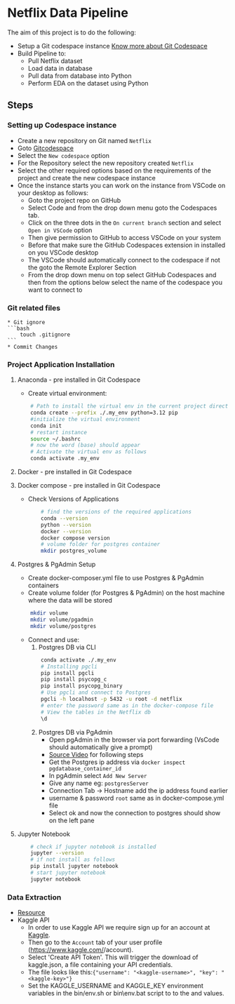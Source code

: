 # Netflix Data Pipeline
The aim of this project is to do the following:
* Setup a Git codespace instance [Know more about Git Codespace](https://github.com/features/codespaces)
* Build Pipeline to:
    * Pull Netflix dataset
    * Load data in database
    * Pull data from database into Python
    * Perform EDA on the dataset using Python

## Steps
### Setting up Codespace instance
* Create a new repository on Git named `Netflix`
* Goto [Gitcodespace](https://github.com/codespaces)
* Select the `New codespace` option
* For the Repository select the new repository created `Netflix`
* Select the other required options based on the requirements of the project and create the new codespace instance
* Once the instance starts you can work on the instance from VSCode on your desktop as follows:
    * Goto the project repo on GitHub 
    * Select Code and from the drop down menu goto the Codespaces tab.
    * Click on the three dots in the `On current branch` section and select `Open in VSCode` option
    * Then give permission to GitHub to access VSCode on your system
    * Before that make sure the GitHub Codespaces extension in installed on you VSCode desktop
    * The VSCode should automatically connect to the codespace if not the goto the Remote Explorer Section
    * From the drop down menu on top select GitHub Codespaces and then from the options below select the name of the codespace you want to connect to
### Git related files
    * Git ignore
    ```bash
        touch .gitignore
    ```
    * Commit Changes
### Project Application Installation
1. Anaconda - pre installed in Git Codespace
    * Create virtual environment:
    ```bash
        # Path to install the virtual env in the current project directory with python 3.10 and pip
        conda create --prefix ./.my_env python=3.12 pip 
        #initialize the virtual environment
        conda init
        # restart instance
        source ~/.bashrc
        # now the word (base) should appear
        # Activate the virtual env as follows
        conda activate .my_env 
    ```
2. Docker - pre installed in Git Codespace
3. Docker compose - pre installed in Git Codespace
    * Check Versions of Applications
        ```bash
            # find the versions of the required applications
            conda --version
            python --version
            docker --version
            docker compose version
            # volume folder for postgres container
            mkdir postgres_volume 
        ```
4. Postgres & PgAdmin Setup
    * Create docker-composer.yml file to use Postgres & PgAdmin containers
    * Create volume folder (for Postgres & PgAdmin) on the host machine where the data will be stored
    ```bash
        mkdir volume
        mkdir volume/pgadmin
        mkdir volume/postgres
    ```
    * Connect and use:
        1. Postgres DB via CLI
        ```bash
            conda activate ./.my_env
            # Installing pgcli
            pip install pgcli
            pip install psycopg_c
            pip install psycopg_binary
            # Use pgcli and connect to Postgres
            pgcli -h localhost -p 5432 -u root -d netflix
            # enter the password same as in the docker-compose file
            # View the tables in the Netflix db
            \d
        ```
        2. Postgres DB via PgAdmin
            * Open pgAdmin in the browser via port forwarding (VsCode should automatically give a prompt)
            * [Source Video](https://youtu.be/qECVC6t_2mU?t=197) for following steps
            * Get the Postgres ip address via `docker inspect pgdatabase_container_id`
            * In pgAdmin select `Add New Server`
            * Give any name eg: `postgresServer`
            * Connection Tab -> Hostname add the ip address found earlier
            * username & password `root` same as in docker-compose.yml file
            * Select ok and now the connection to postgres should show on the left pane

5. Jupyter Notebook
    ```bash
        # check if jupyter notebook is installed
        jupyter --version
        # if not install as follows
        pip install jupyter notebook
        # start jupyter notebook
        jupyter notebook
      ```

### Data Extraction
* [Resource](https://github.com/zsvoboda/kaggle2db)
* Kaggle API
    * In order to use Kaggle API we require sign up for an account at [Kaggle](https://www.kaggle.com). 
    * Then go to the `Account` tab of your user profile (https://www.kaggle.com/<username>/account).
    * Select 'Create API Token'. This will trigger the download of kaggle.json, a file containing your API credentials. 
    * The file looks like this:`{"username": "<kaggle-username>", "key": "<kaggle-key>"}`
    * Set the KAGGLE_USERNAME and KAGGLE_KEY environment variables in the bin/env.sh or bin\env.bat script to to the <kaggle-username> and <kaggle-key> values.

